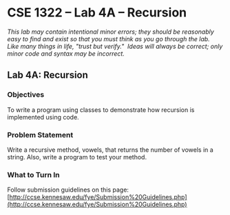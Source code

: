 # CSE 1322 – Lab 4A – Recursion

_This lab may contain intentional minor errors; they should be reasonably easy to find and exist so that you must think as you go through the lab.  Like many things in life, "trust but verify."  Ideas will always be correct; only minor code and syntax may be incorrect._

## Lab 4A: Recursion

### Objectives

To write a program using classes to demonstrate how recursion is implemented using code.

### Problem Statement

Write a recursive method, vowels, that returns the number of vowels in a string.  Also, write a program to test your method.

### What to Turn In

Follow submission guidelines on this page: [http://ccse.kennesaw.edu/fye/Submission%20Guidelines.php](http://ccse.kennesaw.edu/fye/Submission%20Guidelines.php)
